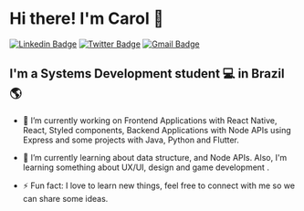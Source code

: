 # Hi there! I'm Carol 👋

[![Linkedin Badge](https://img.shields.io/badge/-LinkedIn-blue?style=for-the-badge&logo=Linkedin&logoColor=white&link=https:https://www.linkedin.com/in/carolina-quiterio-978419188/)](https://www.linkedin.com/in/carolina-quiterio-978419188/)
[![Twitter Badge](https://img.shields.io/badge/-Twitter-1ca0f1?style=for-the-badge&labelColor=1ca0f1&logo=twitter&logoColor=white&link=https://twitter.com/carolquiterio)](https://twitter.com/carolquiterio)
[![Gmail Badge](https://img.shields.io/badge/-Gmail-c14438?style=for-the-badge&logo=Gmail&logoColor=white&link=mailto:carollquiterio@gmail.com)](mailto:carollquiterio@gmail.com)

## I'm a Systems Development student 💻 in Brazil 🌎

- 🔭 I’m currently working on Frontend Applications with React Native, React, Styled components, Backend Applications with Node APIs using Express and some projects with Java, Python and Flutter.  

- 🌱 I’m currently learning about data structure, and Node APIs. Also, I'm learning something about UX/UI, design and game development .

- ⚡ Fun fact: I love to learn new things, feel free to connect with me so we can share some ideas.
